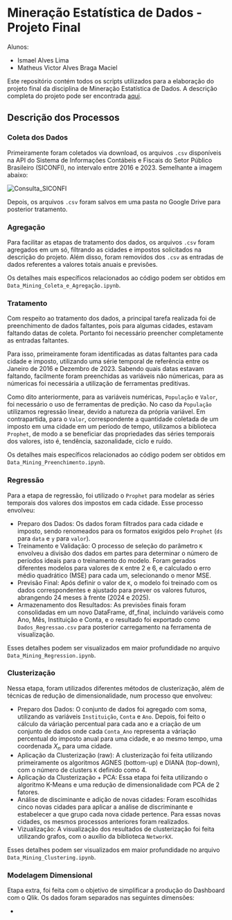 # Mineração Estatística de Dados - Projeto Final

Alunos:
* Ismael Alves Lima
* Matheus Victor Alves Braga Maciel

Este repositório contém todos os scripts utilizados para a elaboração do projeto final da disciplina de Mineração Estatística de Dados. A descrição completa do projeto pode ser encontrada [aqui](https://sig-arq.ufpb.br/arquivos/202402107810c26801618ae90755bae0d/projeto.pdf).

## Descrição dos Processos

### Coleta dos Dados

Primeiramente foram coletados via download, os arquivos `.csv` disponíveis na API do Sistema de Informações Contábeis e Fiscais do Setor Público Brasileiro (SICONFI), no intervalo entre 2016 e 2023. Semelhante a imagem abaixo:

![Consulta_SICONFI](https://github.com/user-attachments/assets/b312974b-11b4-48fc-a536-8ea0e578afc6)

Depois, os arquivos `.csv` foram salvos em uma pasta no Google Drive para posterior tratamento.

### Agregação 

Para facilitar as etapas de tratamento dos dados, os arquivos `.csv` foram agregados em um só, filtrando as cidades e impostos solicitados na descrição do projeto. Além disso, foram removidos dos `.csv` as entradas de dados referentes a valores totais anuais e previsões.

Os detalhes mais específicos relacionados ao código podem ser obtidos em `Data_Mining_Coleta_e_Agregação.ipynb`.

### Tratamento

Com respeito ao tratamento dos dados, a principal tarefa realizada foi de preenchimento de dados faltantes, pois para algumas cidades, estavam faltando datas de coleta. Portanto foi necessário preencher completamente as entradas faltantes.

Para isso, primeiramente foram identificadas as datas faltantes para cada cidade e imposto, utilizando uma série temporal de referência entre os Janeiro de 2016 e Dezembro de 2023. Sabendo quais datas estavam faltando, facilmente foram preenchidas as variáveis não númericas, para as númericas foi necessária a utilização de ferramentas preditivas.

Como dito anteriormente, para as variáveis numéricas, `População` e `Valor`, foi necessário o uso de ferramentas de predição. No caso da `População` utilizamos regressão linear, devido a natureza da própria variável. Em contrapartida, para o `Valor`, correspondente a quantidade coletada de um imposto em uma cidade em um período de tempo, utilizamos a biblioteca `Prophet`, de modo a se beneficiar das propriedades das séries temporais dos valores, isto é, tendência, sazonalidade, ciclo e ruído.

Os detalhes mais específicos relacionados ao código podem ser obtidos em `Data_Mining_Preenchimento.ipynb`.

### Regressão

Para a etapa de regressão, foi utilizado o `Prophet` para modelar as séries temporais dos valores dos impostos em cada cidade. Esse processo envolveu:

* Preparo dos Dados: Os dados foram filtrados para cada cidade e imposto, sendo renomeados para os formatos exigidos pelo `Prophet` (`ds` para `data` e `y` para `valor`).
* Treinamento e Validação: O processo de seleção do parâmetro `K` envolveu a divisão dos dados em partes para determinar o número de períodos ideais para o treinamento do modelo. Foram gerados diferentes modelos para valores de `K` entre 2 e 6, e calculado o erro médio quadrático (MSE) para cada um, selecionando o menor MSE.
* Previsão Final: Após definir o valor de `K`, o modelo foi treinado com os dados correspondentes e ajustado para prever os valores futuros, abrangendo 24 meses à frente (2024 e 2025).
* Armazenamento dos Resultados: As previsões finais foram consolidadas em um novo DataFrame, df_final, incluindo variáveis como Ano, Mês, Instituição e Conta, e o resultado foi exportado como `Dados_Regressao.csv` para posterior carregamento na ferramenta de visualização.

Esses detalhes podem ser visualizados em maior profundidade no arquivo `Data_Mining_Regression.ipynb`.

### Clusterização

Nessa etapa, foram utilizados diferentes métodos de clusterização, além de técnicas de redução de dimensionalidade, num processo que envolveu:

* Preparo dos Dados: O conjunto de dados foi agregado com soma, utilizando as variáveis `Instituição`, `Conta` e `Ano`. Depois, foi feito o cálculo da váriação percentual para cada ano e a criação de um conjunto de dados onde cada `Conta_Ano` representa a váriação percentual do imposto anual para uma cidade, e ao mesmo tempo, uma coordenada $X_n$ para uma cidade.
* Aplicação da Clusterização (raw): A clusterização foi feita utilizando primeiramente os algoritmos AGNES (bottom-up) e DIANA (top-down), com o número de clusters `K` definido como 4.
* Aplicação da Clusterização + PCA: Essa etapa foi feita utilizando o algoritmo K-Means e uma redução de dimensionalidade com PCA de 2 fatores.
* Análise de disciminante e adição de novas cidades: Foram escolhidas cinco novas cidades para aplicar a análise de discriminante e estabelecer a que grupo cada nova cidade pertence. Para essas novas cidades, os mesmos processos anteriores foram realizados.
* Vizualização: A visualização dos resultados de clusterização foi feita utilizando grafos, com o auxílio da biblioteca `NetworkX`.

Esses detalhes podem ser visualizados em maior profundidade no arquivo `Data_Mining_Clustering.ipynb`.

### Modelagem Dimensional

Etapa extra, foi feita com o objetivo de simplificar a produção do Dashboard com o Qlik. Os dados foram separados nas seguintes dimensões:

* 
